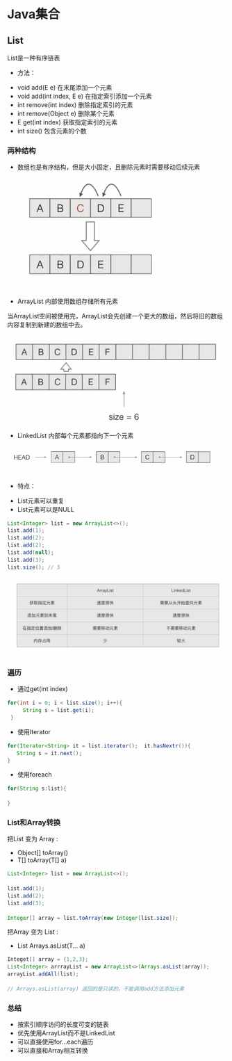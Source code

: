 # Java集合

## List

List<E>是一种有序链表

* 方法：
- void add(E e) 在末尾添加一个元素
- void add(int index, E e) 在指定索引添加一个元素
- int remove(int index) 删除指定索引的元素
- int remove(Object e) 删除某个元素
- E get(int index) 获取指定索引的元素
- int size() 包含元素的个数

### 两种结构
- 数组也是有序结构，但是大小固定，且删除元素时需要移动后续元素

![Image](https://raw.githubusercontent.com/JohnCaiJun/img_storage/master/java/java%E9%9B%86%E5%90%88/Snipaste_2020-05-04_20-54-21.png)


- ArrayList<E> 内部使用数组存储所有元素

当ArrayList空间被使用完，ArrayList会先创建一个更大的数组，然后将旧的数组内容复制到新建的数组中去。

![Image](https://raw.githubusercontent.com/JohnCaiJun/img_storage/master/java/java%E9%9B%86%E5%90%88/Snipaste_2020-05-04_21-04-33.png)


- LinkedList<E> 内部每个元素都指向下一个元素

![Image](https://raw.githubusercontent.com/JohnCaiJun/img_storage/master/java/java%E9%9B%86%E5%90%88/Snipaste_2020-05-04_21-09-39.png)

* 特点：
- List元素可以重复
- List元素可以是NULL

```java
List<Integer> list = new ArrayList<>();
list.add(1);
list.add(2);
list.add(2);
list.add(null);
list.add(3);
list.size(); // 5

```

![Image](https://raw.githubusercontent.com/JohnCaiJun/img_storage/master/java/java%E9%9B%86%E5%90%88/Snipaste_2020-05-04_21-09-52.png)

### 遍历

- 通过get(int index)
```java
for(int i = 0; i < list.size(); i++){
     String s = list.get(i);
 }
```

- 使用Iterator<E>
```java
for(Iterator<String> it = list.iterator();  it.hasNextr()){
   String s = it.next();
}
```

- 使用foreach

```java
for(String s:list){
    
}
```

### List和Array转换

把List<E> 变为 Array :

- Object[] toArray()
- <T> T[] toArray(T[] a)

```java
List<Integer> list = new ArrayList<>();

list.add(1);
list.add(2);
list.add(3);

Integer[] array = list.toArray(new Integer[list.size]); 

```

把Array 变为 List<E> :
- <T> List<T> Arrays.asList(T... a)

```java
Integet[] array = {1,2,3};
List<Integer> arrrayList = new ArrayList<>(Arrays.asList(array));
arrayList.addAll(list);

// Arrays.asList(array) 返回的是只读的，不能调用add方法添加元素
```

### 总结
- 按索引顺序访问的长度可变的链表
- 优先使用ArrayList而不是LinkedList
- 可以直接使用for...each遍历
- 可以直接和Array相互转换